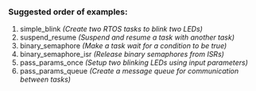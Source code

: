 ### Suggested order of examples:

1. simple_blink _(Create two RTOS tasks to blink two LEDs)_
2. suspend_resume _(Suspend and resume a task with another task)_
3. binary_semaphore _(Make a task wait for a condition to be true)_
4. binary_semaphore_isr _(Release binary semaphores from ISRs)_
5. pass_params_once _(Setup two blinking LEDs using input parameters)_
6. pass_params_queue _(Create a message queue for communication between tasks)_
